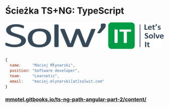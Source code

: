 # Ścieżka TS+NG: TypeScript

##### ![](/assets/LOGO_SOLWIT.png)

```js
{
  name:     "Maciej Młynarski",
  position: "Software developer",
  team:     "Learnetic",
  email:    "maciej.mlynarski[at]solwit.com"
}
```

### [mmotel.gitbooks.io/ts-ng-path-angular-part-2/content/](https://hadhod.gitbooks.io/ts-ng-path-typescript/content/)



